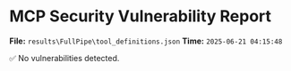 # MCP Security Vulnerability Report
**File:** `results\FullPipe\tool_definitions.json`
**Time:** `2025-06-21 04:15:48`

✅ No vulnerabilities detected.